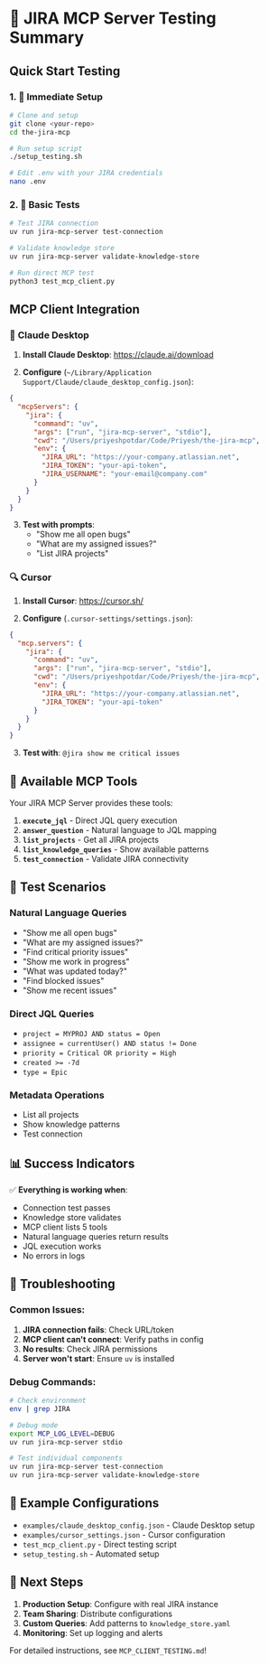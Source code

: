# 🧪 JIRA MCP Server Testing Summary

## Quick Start Testing

### 1. 🚀 **Immediate Setup**
```bash
# Clone and setup
git clone <your-repo>
cd the-jira-mcp

# Run setup script
./setup_testing.sh

# Edit .env with your JIRA credentials
nano .env
```

### 2. 🔧 **Basic Tests**
```bash
# Test JIRA connection
uv run jira-mcp-server test-connection

# Validate knowledge store
uv run jira-mcp-server validate-knowledge-store

# Run direct MCP test
python3 test_mcp_client.py
```

## MCP Client Integration

### 🤖 **Claude Desktop**

1. **Install Claude Desktop**: https://claude.ai/download

2. **Configure** (`~/Library/Application Support/Claude/claude_desktop_config.json`):
```json
{
  "mcpServers": {
    "jira": {
      "command": "uv",
      "args": ["run", "jira-mcp-server", "stdio"],
      "cwd": "/Users/priyeshpotdar/Code/Priyesh/the-jira-mcp",
      "env": {
        "JIRA_URL": "https://your-company.atlassian.net",
        "JIRA_TOKEN": "your-api-token",
        "JIRA_USERNAME": "your-email@company.com"
      }
    }
  }
}
```

3. **Test with prompts**:
   - "Show me all open bugs"
   - "What are my assigned issues?"
   - "List JIRA projects"

### 🔍 **Cursor**

1. **Install Cursor**: https://cursor.sh/

2. **Configure** (`.cursor-settings/settings.json`):
```json
{
  "mcp.servers": {
    "jira": {
      "command": "uv",
      "args": ["run", "jira-mcp-server", "stdio"],
      "cwd": "/Users/priyeshpotdar/Code/Priyesh/the-jira-mcp",
      "env": {
        "JIRA_URL": "https://your-company.atlassian.net",
        "JIRA_TOKEN": "your-api-token"
      }
    }
  }
}
```

3. **Test with**: `@jira show me critical issues`

## 🎯 Available MCP Tools

Your JIRA MCP Server provides these tools:

1. **`execute_jql`** - Direct JQL query execution
2. **`answer_question`** - Natural language to JQL mapping
3. **`list_projects`** - Get all JIRA projects
4. **`list_knowledge_queries`** - Show available patterns
5. **`test_connection`** - Validate JIRA connectivity

## 🧪 Test Scenarios

### Natural Language Queries
- "Show me all open bugs"
- "What are my assigned issues?"
- "Find critical priority issues"
- "Show me work in progress"
- "What was updated today?"
- "Find blocked issues"
- "Show me recent issues"

### Direct JQL Queries
- `project = MYPROJ AND status = Open`
- `assignee = currentUser() AND status != Done`
- `priority = Critical OR priority = High`
- `created >= -7d`
- `type = Epic`

### Metadata Operations
- List all projects
- Show knowledge patterns
- Test connection

## 📊 Success Indicators

✅ **Everything is working when**:
- Connection test passes
- Knowledge store validates
- MCP client lists 5 tools
- Natural language queries return results
- JQL execution works
- No errors in logs

## 🔧 Troubleshooting

### Common Issues:
1. **JIRA connection fails**: Check URL/token
2. **MCP client can't connect**: Verify paths in config
3. **No results**: Check JIRA permissions
4. **Server won't start**: Ensure `uv` is installed

### Debug Commands:
```bash
# Check environment
env | grep JIRA

# Debug mode
export MCP_LOG_LEVEL=DEBUG
uv run jira-mcp-server stdio

# Test individual components
uv run jira-mcp-server test-connection
uv run jira-mcp-server validate-knowledge-store
```

## 📁 Example Configurations

- `examples/claude_desktop_config.json` - Claude Desktop setup
- `examples/cursor_settings.json` - Cursor configuration
- `test_mcp_client.py` - Direct testing script
- `setup_testing.sh` - Automated setup

## 🎉 Next Steps

1. **Production Setup**: Configure with real JIRA instance
2. **Team Sharing**: Distribute configurations
3. **Custom Queries**: Add patterns to `knowledge_store.yaml`
4. **Monitoring**: Set up logging and alerts

For detailed instructions, see `MCP_CLIENT_TESTING.md`!
